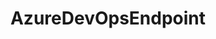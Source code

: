 ---
optionsClassName: AzureDevOpsEndpointOptions
optionsClassFullName: MigrationTools.Endpoints.AzureDevOpsEndpointOptions
configurationSamples:
- name: defaults
  description: 
  code: >-
    {
      "MigrationTools": {
        "EndpointDefaults": {
          "AzureDevOpsEndpoint": []
        }
      }
    }
  sampleFor: MigrationTools.Endpoints.AzureDevOpsEndpointOptions
- name: sample
  description: 
  code: >-
    {
      "MigrationTools": {
        "EndpointSamples": {
          "AzureDevOpsEndpoint": []
        }
      }
    }
  sampleFor: MigrationTools.Endpoints.AzureDevOpsEndpointOptions
- name: classic
  description: 
  code: >-
    {
      "$type": "AzureDevOpsEndpointOptions",
      "Enabled": false,
      "AuthenticationMode": 0,
      "AccessToken": null,
      "Organisation": null,
      "Project": null,
      "ReflectedWorkItemIdField": null,
      "Name": null,
      "EndpointEnrichers": null
    }
  sampleFor: MigrationTools.Endpoints.AzureDevOpsEndpointOptions
description: missng XML code comments
className: AzureDevOpsEndpoint
typeName: Endpoints
architecture: 
options:
- parameterName: AccessToken
  type: String
  description: missng XML code comments
  defaultValue: missng XML code comments
- parameterName: AuthenticationMode
  type: AuthenticationMode
  description: missng XML code comments
  defaultValue: missng XML code comments
- parameterName: Enabled
  type: Boolean
  description: missng XML code comments
  defaultValue: missng XML code comments
- parameterName: EndpointEnrichers
  type: List
  description: missng XML code comments
  defaultValue: missng XML code comments
- parameterName: Name
  type: String
  description: missng XML code comments
  defaultValue: missng XML code comments
- parameterName: Organisation
  type: String
  description: missng XML code comments
  defaultValue: missng XML code comments
- parameterName: Project
  type: String
  description: missng XML code comments
  defaultValue: missng XML code comments
- parameterName: ReflectedWorkItemIdField
  type: String
  description: missng XML code comments
  defaultValue: missng XML code comments
status: missng XML code comments
processingTarget: missng XML code comments
classFile: /src/MigrationTools.Clients.AzureDevops.Rest/Endpoints/AzureDevOpsEndpoint.cs
optionsClassFile: /src/MigrationTools.Clients.AzureDevops.Rest/Endpoints/AzureDevOpsEndpointOptions.cs

redirectFrom:
- /Reference/Endpoints/AzureDevOpsEndpointOptions/
layout: reference
toc: true
permalink: /Reference/Endpoints/AzureDevOpsEndpoint/
title: AzureDevOpsEndpoint
categories:
- Endpoints
- 
topics:
- topic: notes
  path: /docs/Reference/Endpoints/AzureDevOpsEndpoint-notes.md
  exists: false
  markdown: ''
- topic: introduction
  path: /docs/Reference/Endpoints/AzureDevOpsEndpoint-introduction.md
  exists: false
  markdown: ''

---